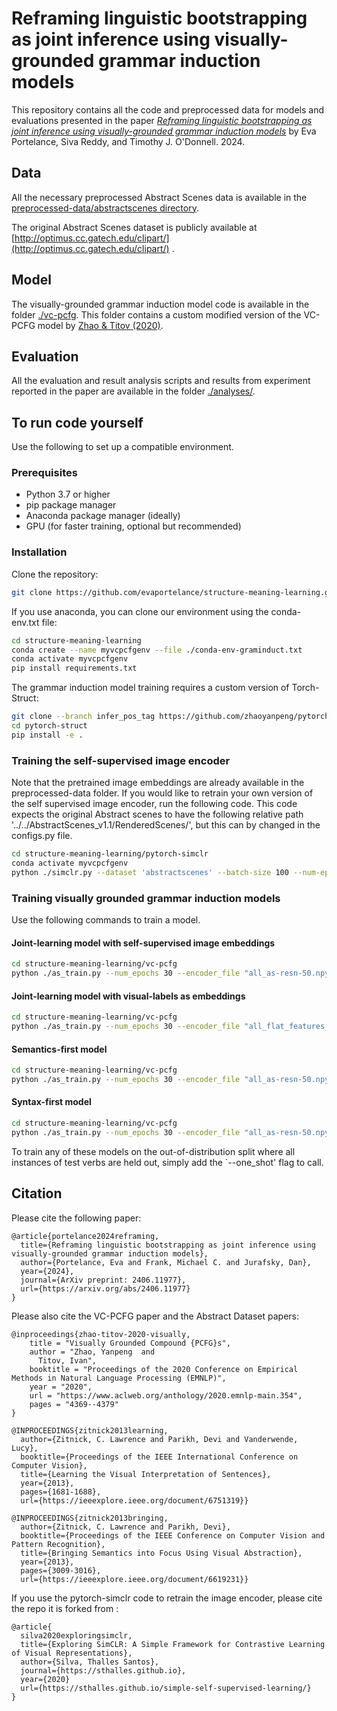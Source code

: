 # Reframing linguistic bootstrapping as joint inference using visually-grounded grammar induction models
 
This repository contains all the code and preprocessed data for models and evaluations presented in the paper [*Reframing linguistic bootstrapping as joint inference using visually-grounded grammar induction models*](./writeups/bootstrapping_manuscript_clean.pdf) by Eva Portelance, Siva Reddy, and Timothy J. O'Donnell. 2024.

## Data

All the necessary preprocessed Abstract Scenes data is available in the [preprocessed-data/abstractscenes directory](./preprocessed-data/abstractscenes/). 

The original Abstract Scenes dataset is publicly available at [http://optimus.cc.gatech.edu/clipart/](http://optimus.cc.gatech.edu/clipart/) .

## Model 

The visually-grounded grammar induction model code is available in the folder [./vc-pcfg](./vc-pcfg/). This folder contains a custom modified version of the VC-PCFG model by [Zhao & Titov (2020)](https://aclanthology.org/2020.emnlp-main.354/).

## Evaluation

All the evaluation and result analysis scripts and results from experiment reported in the paper are available in the folder [./analyses/](./analyses/).

## To run code yourself
Use the following to set up a compatible environment. 

### Prerequisites

- Python 3.7 or higher
- pip package manager
- Anaconda package manager (ideally)
- GPU (for faster training, optional but recommended)

### Installation

Clone the repository:

```bash
git clone https://github.com/evaportelance/structure-meaning-learning.git
```
If you use anaconda, you can clone our environment using the conda-env.txt file:
```bash
cd structure-meaning-learning
conda create --name myvcpcfgenv --file ./conda-env-graminduct.txt
conda activate myvcpcfgenv
pip install requirements.txt

```

The grammar induction model training requires a custom version of Torch-Struct:
```bash
git clone --branch infer_pos_tag https://github.com/zhaoyanpeng/pytorch-struct.git
cd pytorch-struct
pip install -e .
```

### Training the self-supervised image encoder

Note that the pretrained image embeddings are already available in the preprocessed-data folder. If you would like to retrain your own version of the self supervised image encoder, run the following code. This code expects the original Abstract scenes to have the following relative path '../../AbstractScenes_v1.1/RenderedScenes/', but this can by changed in the configs.py file.

```bash
cd structure-meaning-learning/pytorch-simclr
conda activate myvcpcfgenv
python ./simclr.py --dataset 'abstractscenes' --batch-size 100 --num-epochs 500 --cosine-anneal --test-freq 5

```

### Training visually grounded grammar induction models
Use the following commands to train a model.

#### Joint-learning model with self-supervised image embeddings

```bash
cd structure-meaning-learning/vc-pcfg
python ./as_train.py --num_epochs 30 --encoder_file "all_as-resn-50.npy" --log_step 1000 --visual_mode --logger_name [Your logger name] --seed [seed int]
```

#### Joint-learning model with visual-labels as embeddings

```bash
cd structure-meaning-learning/vc-pcfg
python ./as_train.py --num_epochs 30 --encoder_file "all_flat_features_gold.npy" --img_dim 756 --log_step 1000 --visual_mode --logger_name [Your logger name] --seed [seed int]
```

#### Semantics-first model

```bash
cd structure-meaning-learning/vc-pcfg
python ./as_train.py --num_epochs 30 --encoder_file "all_as-resn-50.npy" --log_step 1000 --visual_mode --logger_name [Your logger name] --seed [seed int] --sem_first
```

#### Syntax-first model

```bash
cd structure-meaning-learning/vc-pcfg
python ./as_train.py --num_epochs 30 --encoder_file "all_as-resn-50.npy" --log_step 1000 --visual_mode --logger_name [Your logger name] --seed [seed int] --syn_first
```

To train any of these models on the out-of-distribution split where all instances of test verbs are held out, simply add the `--one_shot' flag to call. 



## Citation

Please cite the following paper:
```
@article{portelance2024reframing,
  title={Reframing linguistic bootstrapping as joint inference using
visually-grounded grammar induction models},
  author={Portelance, Eva and Frank, Michael C. and Jurafsky, Dan},
  year={2024},
  journal={ArXiv preprint: 2406.11977},
  url={https://arxiv.org/abs/2406.11977}
}
```

Please also cite the VC-PCFG paper and the Abstract Dataset papers:

```
@inproceedings{zhao-titov-2020-visually,
    title = "Visually Grounded Compound {PCFG}s",
    author = "Zhao, Yanpeng  and
      Titov, Ivan",
    booktitle = "Proceedings of the 2020 Conference on Empirical Methods in Natural Language Processing (EMNLP)",
    year = "2020",
    url = "https://www.aclweb.org/anthology/2020.emnlp-main.354",
    pages = "4369--4379"
}
```
```
@INPROCEEDINGS{zitnick2013learning,
  author={Zitnick, C. Lawrence and Parikh, Devi and Vanderwende, Lucy},
  booktitle={Proceedings of the IEEE International Conference on Computer Vision}, 
  title={Learning the Visual Interpretation of Sentences}, 
  year={2013},
  pages={1681-1688},
  url={https://ieeexplore.ieee.org/document/6751319}}

@INPROCEEDINGS{zitnick2013bringing,
  author={Zitnick, C. Lawrence and Parikh, Devi},
  booktitle={Proceedings of the IEEE Conference on Computer Vision and Pattern Recognition}, 
  title={Bringing Semantics into Focus Using Visual Abstraction}, 
  year={2013},
  pages={3009-3016},
  url={https://ieeexplore.ieee.org/document/6619231}}
```

If you use the pytorch-simclr code to retrain the image encoder, please cite the repo it is forked from :

```
@article{
  silva2020exploringsimclr,
  title={Exploring SimCLR: A Simple Framework for Contrastive Learning of Visual Representations},
  author={Silva, Thalles Santos},
  journal={https://sthalles.github.io},
  year={2020}
  url={https://sthalles.github.io/simple-self-supervised-learning/}
}
```
